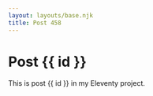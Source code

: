 ```yaml
---
layout: layouts/base.njk
title: Post 458
---
```


# Post {{ id }}

This is post {{ id }} in my Eleventy project.
